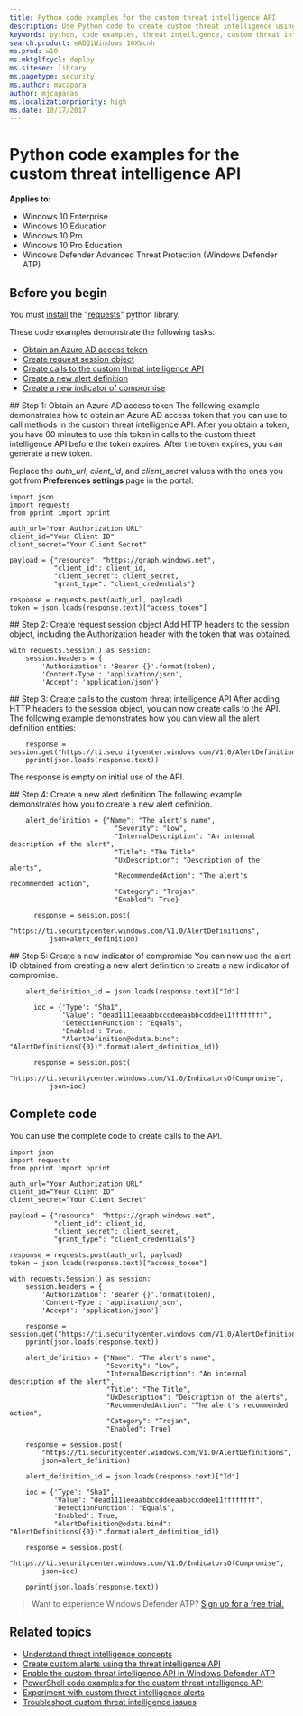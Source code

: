 ```yaml
---
title: Python code examples for the custom threat intelligence API
description: Use Python code to create custom threat intelligence using REST API.
keywords: python, code examples, threat intelligence, custom threat intelligence, rest api, api
search.product: eADQiWindows 10XVcnh
ms.prod: w10
ms.mktglfcycl: deploy
ms.sitesec: library
ms.pagetype: security
ms.author: macapara
author: mjcaparas
ms.localizationpriority: high
ms.date: 10/17/2017
---
```


# Python code examples for the custom threat intelligence API

**Applies to:**

- Windows 10 Enterprise
- Windows 10 Education
- Windows 10 Pro
- Windows 10 Pro Education
- Windows Defender Advanced Threat Protection (Windows Defender ATP)



## Before you begin
You must [install](http://docs.python-requests.org/en/master/user/install/#install) the "[requests](http://docs.python-requests.org/en/master/)" python library.

These code examples demonstrate the following tasks:
- [Obtain an Azure AD access token](#token)
- [Create request session object](#session-object)
- [Create calls to the custom threat intelligence API](#calls)
- [Create a new alert definition](#alert-definition)
- [Create a new indicator of compromise](#ioc)

<span id="token" />
## Step 1: Obtain an Azure AD access token
The following example demonstrates how to obtain an Azure AD access token that you can use to call methods in the custom threat intelligence API. After you obtain a token, you have 60 minutes to use this token in calls to the custom threat intelligence API before the token expires. After the token expires, you can generate a new token.

Replace the *auth_url*, *client_id*, and *client_secret* values with the ones you got from **Preferences settings** page in the portal:

```
import json
import requests
from pprint import pprint

auth_url="Your Authorization URL"
client_id="Your Client ID"
client_secret="Your Client Secret"

payload = {"resource": "https://graph.windows.net",
           "client_id": client_id,
           "client_secret": client_secret,
           "grant_type": "client_credentials"}

response = requests.post(auth_url, payload)
token = json.loads(response.text)["access_token"]
```


<span id="session-object" />
## Step 2: Create request session object
Add HTTP headers to the session object, including the Authorization header with the token that was obtained.

```
with requests.Session() as session:
    session.headers = {
        'Authorization': 'Bearer {}'.format(token),
        'Content-Type': 'application/json',
        'Accept': 'application/json'}
```

<span id="calls" />
## Step 3: Create calls to the custom threat intelligence API
After adding HTTP headers to the session object, you can now create calls to the API. The following example demonstrates how you can view all the alert definition entities:

```
    response = session.get("https://ti.securitycenter.windows.com/V1.0/AlertDefinitions")
    pprint(json.loads(response.text))
```

The response is empty on initial use of the API.

<span id="alert-definition" />
## Step 4: Create a new alert definition
The following example demonstrates how you to create a new alert definition.

```
    alert_definition = {"Name": "The alert's name",
                          "Severity": "Low",
                          "InternalDescription": "An internal description of the alert",
                          "Title": "The Title",
                          "UxDescription": "Description of the alerts",
                          "RecommendedAction": "The alert's recommended action",
                          "Category": "Trojan",
                          "Enabled": True}

      response = session.post(
          "https://ti.securitycenter.windows.com/V1.0/AlertDefinitions",
          json=alert_definition)
```

<span id="ioc" />
## Step 5: Create a new indicator of compromise
You can now use the alert ID obtained from creating a new alert definition to create a new indicator of compromise.

```
    alert_definition_id = json.loads(response.text)["Id"]

      ioc = {'Type': "Sha1",
             'Value': "dead1111eeaabbccddeeaabbccddee11ffffffff",
             'DetectionFunction': "Equals",
             'Enabled': True,
             "AlertDefinition@odata.bind": "AlertDefinitions({0})".format(alert_definition_id)}

      response = session.post(
          "https://ti.securitycenter.windows.com/V1.0/IndicatorsOfCompromise",
          json=ioc)
```

## Complete code
You can use the complete code to create calls to the API.

```syntax
import json
import requests
from pprint import pprint

auth_url="Your Authorization URL"
client_id="Your Client ID"
client_secret="Your Client Secret"

payload = {"resource": "https://graph.windows.net",
           "client_id": client_id,
           "client_secret": client_secret,
           "grant_type": "client_credentials"}

response = requests.post(auth_url, payload)
token = json.loads(response.text)["access_token"]

with requests.Session() as session:
    session.headers = {
        'Authorization': 'Bearer {}'.format(token),
        'Content-Type': 'application/json',
        'Accept': 'application/json'}

    response = session.get("https://ti.securitycenter.windows.com/V1.0/AlertDefinitions")
    pprint(json.loads(response.text))

    alert_definition = {"Name": "The alert's name",
                        "Severity": "Low",
                        "InternalDescription": "An internal description of the alert",
                        "Title": "The Title",
                        "UxDescription": "Description of the alerts",
                        "RecommendedAction": "The alert's recommended action",
                        "Category": "Trojan",
                        "Enabled": True}

    response = session.post(
        "https://ti.securitycenter.windows.com/V1.0/AlertDefinitions",
        json=alert_definition)

    alert_definition_id = json.loads(response.text)["Id"]

    ioc = {'Type': "Sha1",
           'Value': "dead1111eeaabbccddeeaabbccddee11ffffffff",
           'DetectionFunction': "Equals",
           'Enabled': True,
           "AlertDefinition@odata.bind": "AlertDefinitions({0})".format(alert_definition_id)}

    response = session.post(
        "https://ti.securitycenter.windows.com/V1.0/IndicatorsOfCompromise",
        json=ioc)

    pprint(json.loads(response.text))
```


>Want to experience Windows Defender ATP? [Sign up for a free trial.](https://www.microsoft.com/en-us/WindowsForBusiness/windows-atp?ocid=docs-wdatp-pyexample-belowfoldlink) 


## Related topics
- [Understand threat intelligence concepts](threat-indicator-concepts-windows-defender-advanced-threat-protection.md)
- [Create custom alerts using the threat intelligence API](custom-ti-api-windows-defender-advanced-threat-protection.md)
- [Enable the custom threat intelligence API in Windows Defender ATP](enable-custom-ti-windows-defender-advanced-threat-protection.md)
- [PowerShell code examples for the custom threat intelligence API](powershell-example-code-windows-defender-advanced-threat-protection.md)
- [Experiment with custom threat intelligence alerts](experiment-custom-ti-windows-defender-advanced-threat-protection.md)
- [Troubleshoot custom threat intelligence issues](troubleshoot-custom-ti-windows-defender-advanced-threat-protection.md)
